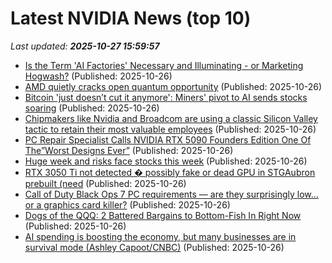 # Latest NVIDIA News (top 10)
_Last updated: **2025-10-27 15:59:57**_

- [Is the Term 'AI Factories' Necessary and Illuminating - or Marketing Hogwash?](https://slashdot.org/story/25/10/25/0612233/is-the-term-ai-factories-necessary-and-illuminating---or-marketing-hogwash) (Published: 2025-10-26)
- [AMD quietly cracks open quantum opportunity](https://www.thestreet.com/technology/amd-quietly-cracks-open-quantum-opportunity) (Published: 2025-10-26)
- [Bitcoin 'just doesn’t cut it anymore': Miners' pivot to AI sends stocks soaring](https://finance.yahoo.com/news/bitcoin-just-doesnt-cut-it-anymore-miners-pivot-to-ai-sends-stocks-soaring-150018229.html) (Published: 2025-10-26)
- [Chipmakers like Nvidia and Broadcom are using a classic Silicon Valley tactic to retain their most valuable employees](https://biztoc.com/x/9357749d9375763e) (Published: 2025-10-26)
- [PC Repair Specialist Calls NVIDIA RTX 5090 Founders Edition One Of The”Worst Designs Ever”](https://wccftech.com/northridgefix-calls-rtx-5090-fe-worst-design/) (Published: 2025-10-26)
- [Huge week and risks face stocks this week](https://www.thestreet.com/investing/huge-week-and-risks-face-stocks-this-week) (Published: 2025-10-26)
- [RTX 3050 Ti not detected � possibly fake or dead GPU in STGAubron prebuilt (need](https://www.bleepingcomputer.com/forums/t/811538/rtx-3050-ti-not-detected-possibly-fake-or-dead-gpu-in-stgaubron-prebuilt-need/) (Published: 2025-10-26)
- [Call of Duty Black Ops 7 PC requirements — are they surprisingly low... or a graphics card killer?](https://www.windowscentral.com/gaming/call-of-duty-black-ops-7-pc-requirements) (Published: 2025-10-26)
- [Dogs of the QQQ: 2 Battered Bargains to Bottom-Fish In Right Now](https://biztoc.com/x/faaa714e2dac431e) (Published: 2025-10-26)
- [AI spending is boosting the economy, but many businesses are in survival mode (Ashley Capoot/CNBC)](https://www.memeorandum.com/251026/p12) (Published: 2025-10-26)
